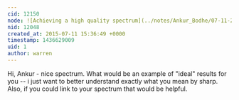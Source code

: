 ```yaml
---
cid: 12150
node: ![Achieving a high quality spectrum](../notes/Ankur_Bodhe/07-11-2015/achieving-a-high-quality-spectrum)
nid: 12048
created_at: 2015-07-11 15:36:49 +0000
timestamp: 1436629009
uid: 1
author: warren
---
```


Hi, Ankur - nice spectrum. What would be an example of "ideal" results for you -- i just want to better understand exactly what you mean by sharp. Also, if you could link to your spectrum that would be helpful. 